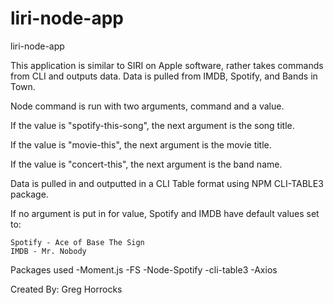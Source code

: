 # liri-node-app
liri-node-app

This application is similar to SIRI on Apple software, rather takes commands from CLI and outputs data.  Data is pulled from IMDB, Spotify, and Bands in Town.  

Node command is run with two arguments, command and a value.

If the value is "spotify-this-song", the next argument is the song title.

If the value is "movie-this", the next argument is the movie title.

If the value is "concert-this", the next argument is the band name.

Data is pulled in and outputted in a CLI Table format using NPM CLI-TABLE3 package.

If no argument is put in for value, Spotify and IMDB have default values set to:

    Spotify - Ace of Base The Sign
    IMDB - Mr. Nobody
    
Packages used
-Moment.js
-FS
-Node-Spotify 
-cli-table3
-Axios


Created By:
Greg Horrocks
